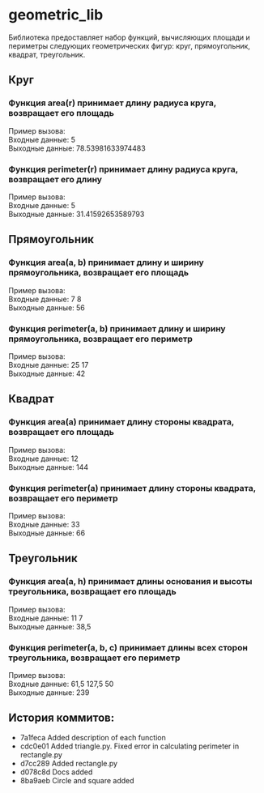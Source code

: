 # geometric_lib  
Библиотека предоставляет набор функций, вычисляющих площади и периметры следующих геометрических фигур: круг, прямоугольник, квадрат, треугольник.  

## Круг
### Функция area(r) принимает длину радиуса круга, возвращает его площадь
Пример вызова:  
Входные данные: 5  
Выходные данные: 78.53981633974483

### Функция perimeter(r) принимает длину радиуса круга, возвращает его длину
Пример вызова:  
Входные данные: 5  
Выходные данные: 31.41592653589793

## Прямоугольник
### Функция area(a, b) принимает длину и ширину прямоугольника, возвращает его площадь
Пример вызова:  
Входные данные: 7 8  
Выходные данные: 56

### Функция perimeter(a, b) принимает длину и ширину прямоугольника, возвращает его периметр
Пример вызова:  
Входные данные: 25 17  
Выходные данные: 42

## Квадрат
### Функция area(a) принимает длину стороны квадрата, возвращает его площадь
Пример вызова:  
Входные данные: 12  
Выходные данные: 144

### Функция perimeter(a) принимает длину стороны квадрата, возвращает его периметр
Пример вызова:  
Входные данные: 33  
Выходные данные: 66

## Треугольник
### Функция area(a, h) принимает длины основания и высоты треугольника, возвращает его площадь
Пример вызова:  
Входные данные: 11 7  
Выходные данные: 38,5

### Функция perimeter(a, b, c) принимает длины всех сторон треугольника, возвращает его периметр
Пример вызова:  
Входные данные: 61,5 127,5 50  
Выходные данные: 239

## История коммитов:
* 7a1feca Added description of each function
* cdc0e01 Added triangle.py. Fixed error in calculating perimeter in rectangle.py
* d7cc289 Added rectangle.py
* d078c8d Docs added
* 8ba9aeb Circle and square added
